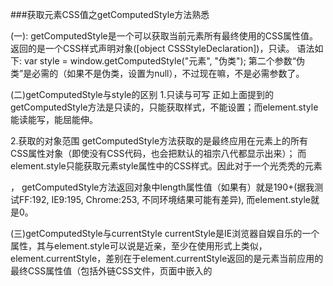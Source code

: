 ###获取元素CSS值之getComputedStyle方法熟悉

(一):
getComputedStyle是一个可以获取当前元素所有最终使用的CSS属性值。返回的是一个CSS样式声明对象([object CSSStyleDeclaration])，只读。
语法如下:
var style = window.getComputedStyle("元素", "伪类");
第二个参数“伪类”是必需的（如果不是伪类，设置为null），不过现在嘛，不是必需参数了。
 
(二)getComputedStyle与style的区别
1.只读与可写
正如上面提到的getComputedStyle方法是只读的，只能获取样式，不能设置；而element.style能读能写，能屈能伸。
 
2.获取的对象范围
getComputedStyle方法获取的是最终应用在元素上的所有CSS属性对象（即使没有CSS代码，也会把默认的祖宗八代都显示出来）；
而element.style只能获取元素style属性中的CSS样式。因此对于一个光秃秃的元素<p>，
getComputedStyle方法返回对象中length属性值（如果有）就是190+(据我测试FF:192, IE9:195, Chrome:253, 不同环境结果可能有差异), 而element.style就是0。
 
(三)getComputedStyle与currentStyle
currentStyle是IE浏览器自娱自乐的一个属性，其与element.style可以说是近亲，至少在使用形式上类似，
element.currentStyle，差别在于element.currentStyle返回的是元素当前应用的最终CSS属性值（包括外链CSS文件，页面中嵌入的<style>属性等）。
 
因此，从作用上将，getComputedStyle方法与currentStyle属性走的很近，形式上则style与currentStyle走的近。不过，currentStyle属性貌似不支持伪类样式获取，这是与getComputedStyle方法的差异，也是jQuery css()方法无法体现的一点。
 
我们要获取一个元素的高度，可以类似下面的代码：
alert((element.currentStyle? element.currentStyle : window.getComputedStyle(element, null)).height);